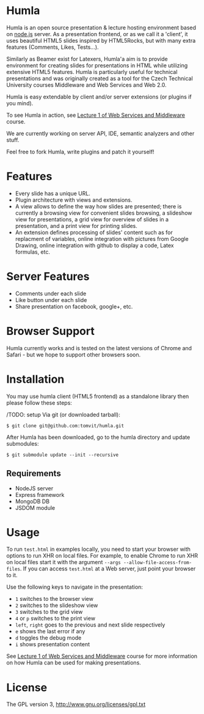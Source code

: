 # Humla

Humla is an open source presentation & lecture hosting environment based on [node.js](http://nodejs.org) server. 
As a presentation frontend, or as we call it a 'client', it uses beautiful HTML5 slides inspired by HTML5Rocks,
but with many extra features (Comments, Likes, Tests...).

Similarly as Beamer exist for Latexers, Humla'a aim is to provide environment for creating slides for presentations in HTML while 
utilizing extensive HTML5 features. Humla is particularly useful for technical presentations and was originally created
as a tool for the Czech Technical University courses Middleware and Web Services and Web 2.0. 

Humla is easy extendable by client and/or server extensions (or plugins if you mind).

To see Humla in action, see <a href="http://vitvar.com/courses/mdw/slides/lecture1.html">Lecture 1 of 
Web Services and Middleware</a> course.


We are currently working on server API, IDE, semantic analyzers and other stuff.

Feel free to fork Humla, write plugins and patch it yourself!
  

# Features

  * Every slide has a unique URL.
  * Plugin architecture with views and extensions. 
  * A view allows to define the way how slides are presented; there is currently a browsing view 
    for convenient slides browsing, a slideshow view for presentations, a grid view for overview of slides in a presentation,
    and a print view for printing slides.
  * An extension defines processing of slides' content such as for replacment of variables, online integration with pictures from 
    Google Drawing, online integration with github to display a code, Latex formulas, etc.

# Server Features
  * Comments under each slide
  * Like button under each slide
  * Share presentation on facebook, google+, etc.


# Browser Support

Humla currently works and is tested on the latest versions of Chrome and Safari - but we hope to support other browsers soon.

# Installation

You may use humla client (HTML5 frontend) as a standalone library then please follow these steps:

/TODO: setup
Via git (or downloaded tarball):

    $ git clone git@github.com:tomvit/humla.git

After Humla has been downloaded, go to the humla directory and update submodules:

    $ git submodule update --init --recursive

## Requirements
  - NodeJS server
  - Express framework 
  - MongoDB DB
  - JSDOM module


# Usage

To run `test.html` in examples locally, you need to start your browser with options to run XHR on
local files. For example, to enable Chrome to run XHR on local files start it with the argument 
`--args --allow-file-access-from-files`. If you can access `test.html` at a Web server, 
just point your browser to it.

Use the following keys to navigate in the presentation:

  * `1` switches to the browser view
  * `2` switches to the slideshow view
  * `3` switches to the grid view
  * `4` or `p` switches to the print view
  * `left`, `right` goes to the previous and next slide respectively
  * `e` shows the last error if any
  * `d` toggles the debug mode
  * `i` shows presentation content

See <a href="http://vitvar.com/courses/mdw/slides/lecture1.html">Lecture 1 of Web Services and Middleware</a> 
course for more information on how Humla can be used for making presentations.


# License
The GPL version 3, http://www.gnu.org/licenses/gpl.txt

